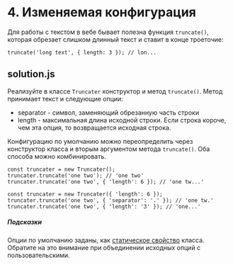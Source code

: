 # 4. Изменяемая конфигурация

Для работы с текстом в вебе бывает полезна функция `truncate()`, которая обрезает слишком длинный текст и ставит в конце троеточие:
```
truncate('long text', { length: 3 }); // lon...
```

## solution.js

Реализуйте в классе `Truncater` конструктор и метод `truncate()`. Метод принимает текст и следующие опции:

* separator - символ, заменяющий обрезанную часть строки
* length - максимальная длина исходной строки. Если строка короче, чем эта опция, то возвращается исходная строка.

Конфигурацию по умолчанию можно переопределить через конструктор класса и вторым аргументом метода `truncate()`. Оба способа можно комбинировать.
```
const truncater = new Truncater();
truncater.truncate('one two'); // 'one two'
truncater.truncate('one two', { 'length': 6 }); // 'one tw...'

const truncater = new Truncater({ 'length': 6 });
truncater.truncate('one two', { 'separator': '.' }); // 'one tw.'
truncater.truncate('one two', { 'length': '3' }); // 'one...'
```

##### Подсказки

Опции по умолчанию заданы, как [статическое свойство](https://ru.hexlet.io/courses/js-introduction-to-oop/lessons/static/theory_unit) класса. Обратите на это внимание при объединении исходных опций с пользовательскими.
